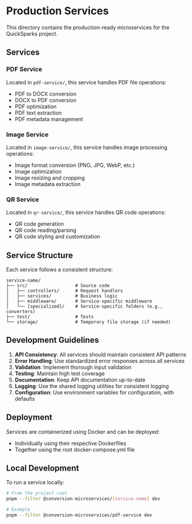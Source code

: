 # Production Services

This directory contains the production-ready microservices for the QuickSparks project.

## Services

### PDF Service

Located in `pdf-service/`, this service handles PDF file operations:
- PDF to DOCX conversion
- DOCX to PDF conversion
- PDF optimization
- PDF text extraction
- PDF metadata management

### Image Service

Located in `image-service/`, this service handles image processing operations:
- Image format conversion (PNG, JPG, WebP, etc.)
- Image optimization
- Image resizing and cropping
- Image metadata extraction

### QR Service

Located in `qr-service/`, this service handles QR code operations:
- QR code generation
- QR code reading/parsing
- QR code styling and customization

## Service Structure

Each service follows a consistent structure:

```
service-name/
├── src/                  # Source code
│   ├── controllers/      # Request handlers
│   ├── services/         # Business logic
│   ├── middleware/       # Service-specific middleware
│   └── [specialized]/    # Service-specific folders (e.g., converters)
├── test/                 # Tests
└── storage/              # Temporary file storage (if needed)
```

## Development Guidelines

1. **API Consistency**: All services should maintain consistent API patterns
2. **Error Handling**: Use standardized error responses across all services
3. **Validation**: Implement thorough input validation
4. **Testing**: Maintain high test coverage
5. **Documentation**: Keep API documentation up-to-date
6. **Logging**: Use the shared logging utilities for consistent logging
7. **Configuration**: Use environment variables for configuration, with defaults

## Deployment

Services are containerized using Docker and can be deployed:
- Individually using their respective Dockerfiles
- Together using the root docker-compose.yml file

## Local Development

To run a service locally:

```bash
# From the project root
pnpm --filter @conversion-microservices/[service-name] dev

# Example
pnpm --filter @conversion-microservices/pdf-service dev
```